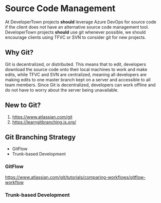 # Source Code Management

At DeveloperTown projects **should** leverage Azure DevOps for source code if the client does not have an alternative source code management tool.  DeveloperTown projects **should** use git whenever possible, we should encourage clients using TFVC or SVN to consider git for new projects.

## Why Git?

Git is decentralized, or distributed. This means that to edit, developers download the source code onto their local machines to work and make edits, while TFVC and SVN are centralized, meaning all developers are making edits to one master branch kept on a server and accessible to all team members.  Since Git is decentralized, developers can work offline and do not have to worry about the server being unavailable.

## New to Git?

1. https://www.atlassian.com/git
2. https://learngitbranching.js.org/


## Git Branching Strategy

* GitFlow 
* Trunk-based Development

### GitFlow

https://www.atlassian.com/git/tutorials/comparing-workflows/gitflow-workflow

### Trunk-based Development


